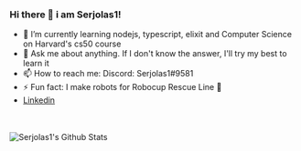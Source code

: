 ### Hi there 👋 i am Serjolas1!


- 🌱 I’m currently learning nodejs, typescript, elixit and Computer Science on Harvard's cs50 course
- 💬 Ask me about anything. If I don't know the answer, I'll try my best to learn it
- 📫 How to reach me: Discord: Serjolas1#9581
- ⚡ Fun fact: I make robots for Robocup Rescue Line 🤖
- [Linkedin](https://www.linkedin.com/in/s%C3%A9rgio-f-812874206/)

<br/>
<br/>

<img align="left" alt="Serjolas1's Github Stats" src="https://github-readme-stats.vercel.app/api?username=serjolas1&show_icons=true&hide_border=true"/>

